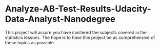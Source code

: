 # Analyze-AB-Test-Results-Udacity-Data-Analyst-Nanodegree
This project will assure you have mastered the subjects covered in the statistics lessons. The hope is to have this project be as comprehensive of these topics as possible. 
